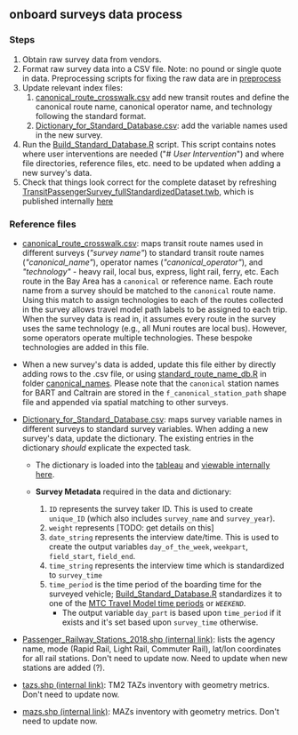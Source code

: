 ## onboard surveys data process

### Steps

1. Obtain raw survey data from vendors.
2. Format raw survey data into a CSV file. Note: no pound or single quote in data. Preprocessing scripts for fixing the raw data are in [preprocess](preprocess)
3. Update relevant index files:
   1. [canonical_route_crosswalk.csv](canonical_route_crosswalk.csv) add new transit routes and define the canonical route name, canonical operator name, and technology following the standard format.
   2. [Dictionary_for_Standard_Database.csv](Dictionary_for_Standard_Database.csv): add the variable names used in the new survey.
4. Run the [Build_Standard_Database.R](Build_Standard_Database.R) script. This script contains notes where user interventions are needed ("# _User Intervention_") and where file directories, reference files, etc. need to be updated when adding a new survey's data.
5. Check that things look correct for the complete dataset by refreshing [TransitPassengerSurvey_fullStandardizedDataset.twb](TransitPassengerSurvey_fullStandardizedDataset.twb), which is published internally [here](https://10ay.online.tableau.com/#/site/metropolitantransportationcommission/workbooks/1896779?:origin=card_share_link) 


### Reference files

* [canonical_route_crosswalk.csv](canonical_route_crosswalk.csv): maps transit route names used in different surveys (*"survey name"*) to standard transit route names (*"canonical_name"*), operator names (*"canonical_operator"*), and *"technology"* - heavy rail, local bus, express, light rail, ferry, etc. 
Each route in the Bay Area has a `canonical` or reference name. Each route name from a survey should be matched to the `canonical` route name. Using this match to assign technologies to each of the routes collected in the survey allows travel model path labels to be assigned to each trip. When the survey data is read in, it assumes every route in the survey uses the same technology (e.g., all Muni routes are local bus). However, some operators operate multiple technologies. These bespoke technologies are added in this file. 

* When a new survey's data is added, update this file either by directly adding rows to the .csv file, or using [standard_route_name_db.R](../canonical_names/standard_route_name_db.R) in folder [canonical_names](../canonical_names).  Please note that the `canonical` station names for BART and Caltrain are stored in the `f_canonical_station_path` shape file and appended via spatial matching to other surveys.
 
* [Dictionary_for_Standard_Database.csv](Dictionary_for_Standard_Database.csv): maps survey variable names in different surveys to standard survey variables.  When adding a new survey's data, update the dictionary. The existing entries in the dictionary *should* explicate the expected task.

  * The dictionary is loaded into the [tableau](TransitPassengerSurvey_fullStandardizedDataset.twb) and [viewable internally here](https://10ay.online.tableau.com/t/metropolitantransportationcommission/views/TransitPassengerSurvey_fullStandardizedDataset/Dictionary).

  * **Survey Metadata** required in the data and dictionary:

    1. `ID` represents the survey taker ID. This is used to create `unique_ID` (which also includes `survey_name` and `survey_year`).
    1. `weight` represents [TODO: get details on this]
    1. `date_string` represents the interview date/time. This is used to create the output variables `day_of_the_week`, `weekpart`, `field_start`, `field_end`.
    1. `time_string` represents the interview time which is standardized to `survey_time`
    1. `time_period` is the time period of the boarding time for the surveyed vehicle; [Build_Standard_Database.R](Build_Standard_Database.R) standardizes it to one of the [MTC Travel Model time periods](https://github.com/BayAreaMetro/modeling-website/wiki/TimePeriods) or *`WEEKEND`*.
       * The output variable `day_part` is based upon `time_period` if it exists and it's set based upon `survey_time` otherwise.

* [Passenger_Railway_Stations_2018.shp (internal link)](https://mtcdrive.box.com/s/dq6f8ca95os4sbsd9aste54dx0c3zrks): lists the agency name, mode (Rapid Rail, Light Rail, Commuter Rail), lat/lon coordinates for all rail stations. Don't need to update now. Need to update when new stations are added (?).

* [tazs.shp (internal link)](https://mtcdrive.box.com/s/42s7lvbq0snvvjeyigi36z295rsmcpd4): TM2 TAZs inventory with geometry metrics. Don't need to update now.

* [mazs.shp (internal link)](https://mtcdrive.box.com/s/k7tpfjq11pqpfewdpexqfz7uyw6p7nx9): MAZs inventory with geometry metrics.
Don't need to update now.

